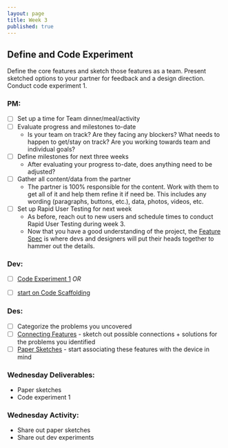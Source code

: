 ```yaml
---
layout: page
title: Week 3
published: true
---
```



## Define and Code Experiment

Define the core features and sketch those features as a team. Present sketched options to your partner for feedback and a design direction. Conduct code experiment 1.

### PM:
* [ ] Set up a time for Team dinner/meal/activity
* [ ] Evaluate progress and milestones to-date
  * Is your team on track? Are they facing any blockers? What needs to happen to get/stay on track? Are you working towards team and individual goals?
* [ ] Define milestones for next three weeks
  * After evaluating your progress to-date, does anything need to be adjusted?
* [ ] Gather all content/data from the partner
  * The partner is 100% responsible for the content. Work with them to get all of it and help them refine it if need be. This includes any wording (paragraphs, buttons, etc.), data, photos, videos, etc.
* [ ] Set up Rapid User Testing for next week
  * As before, reach out to new users and schedule times to conduct Rapid User Testing during week 3.
  * Now that you have a good understanding of the project, the [Feature Spec](https://docs.google.com/document/d/1pWNzAXyMH1gEyB6JDcAEkzpnNypdZPcqe3v6B2Uov7w/edit#heading=h.b1z22ibegd3m) is where devs and designers will put their heads together to hammer out the details.

### Dev:
* [ ] [Code Experiment 1](code-experiment-1.md)
*OR*
* [ ] [start on Code Scaffolding](../week04/code-scaffolding.md)


### Des:
* [ ] Categorize the problems you uncovered
* [ ] [Connecting Features](connecting-features.md) - sketch out possible connections + solutions for the problems you identified
* [ ] [Paper Sketches](paper-sketches.md) - start associating these features with the device in mind

### Wednesday Deliverables:
  * Paper sketches
  * Code experiment 1

### Wednesday Activity:
  * Share out paper sketches <!-- science fair style -->
  * Share out dev experiments
